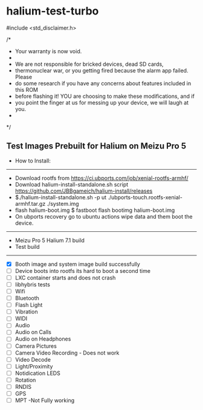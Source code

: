# halium-test-turbo
#include <std_disclaimer.h>

/*
 * Your warranty is now void.
 *
 * We are not responsible for bricked devices, dead SD cards,
 * thermonuclear war, or you getting fired because the alarm app failed. Please
 * do some research if you have any concerns about features included in this ROM
 * before flashing it! YOU are choosing to make these modifications, and if
 * you point the finger at us for messing up your device, we will laugh at you.
 *
 */

Test Images Prebuilt for Halium on Meizu Pro 5
---
- How to Install:
---
- Download rootfs from https://ci.ubports.com/job/xenial-rootfs-armhf/
- Download  halium-install-standalone.sh script https://github.com/JBBgameich/halium-install/releases
- $./halium-install-standalone.sh -p ut ./ubports-touch.rootfs-xenial-armhf.tar.gz ./system.img
- flash  halium-boot.img $ fastboot flash bootimg halium-boot.img
- On ubports recovery go to ubuntu actions wipe data and them boot the device.

---
- Meizu Pro 5 Halium 7.1 build
- Test build
---


- [X] Booth image and system image build successfully
- [ ] Device boots into rootfs its hard to boot a second time
- [ ] LXC container starts and does not crash
- [ ] libhybris tests
- [ ] Wifi
- [ ] Bluetooth
- [ ] Flash Light
- [ ] Vibration
- [ ] WIDI
- [ ] Audio
- [ ] Audio on Calls
- [ ] Audio on Headphones
- [ ] Camera Pictures
- [ ] Camera Video Recording - Does not work
- [ ] Video Decode
- [ ] Light/Proximity
- [ ] Notidication LEDS
- [ ] Rotation
- [ ] RNDIS
- [ ] GPS
- [ ] MPT -Not Fully working

<!-- 
Other information goes below this comment. Possible topics of comment may 
include special flashing or building instructions, such as manual effort to
change vendor files.
-->
